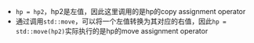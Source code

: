 * `hp = hp2`，hp2是左值，因此这里调用的是hp的copy assignment operator
* 通过调用`std::move`，可以将一个左值转换为其对应的右值，因此`hp = std::move(hp2)`实际执行的是hp的move assignment operator